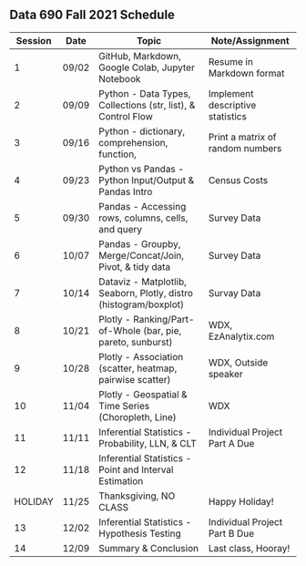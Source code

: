 
## Data 690 Fall 2021 Schedule

Session | Date  | Topic                                                               | Note/Assignment
--------|-------| --------------------------------------------------------------------|-----------
1       | 09/02 | GitHub, Markdown, Google Colab, Jupyter Notebook                    | Resume in Markdown format
2       | 09/09 | Python - Data Types, Collections (str, list), & Control Flow        | Implement descriptive statistics 
3       | 09/16 | Python - dictionary, comprehension, function,                       | Print a matrix of random numbers
4       | 09/23 | Python vs Pandas - Python Input/Output & Pandas Intro               | Census Costs 
5       | 09/30 | Pandas - Accessing rows, columns, cells, and query                  | Survey Data
6       | 10/07 | Pandas - Groupby, Merge/Concat/Join, Pivot, & tidy data             | Survey Data
7       | 10/14 | Dataviz - Matplotlib, Seaborn, Plotly, distro (histogram/boxplot)   | Survay Data
8       | 10/21 | Plotly - Ranking/Part-of-Whole (bar, pie, pareto, sunburst)         | WDX, EzAnalytix.com
9       | 10/28 | Plotly - Association (scatter, heatmap, pairwise scatter)           | WDX, Outside speaker
10      | 11/04 | Plotly - Geospatial & Time Series (Choropleth, Line)                | WDX
11      | 11/11 | Inferential Statistics - Probability, LLN, & CLT                    | Individual Project Part A Due
12      | 11/18 | Inferential Statistics - Point and Interval Estimation              |
HOLIDAY | 11/25 | Thanksgiving, NO CLASS                                              | Happy Holiday!
13      | 12/02 | Inferential Statistics - Hypothesis Testing                         | Individual Project Part B Due
14      | 12/09 | Summary & Conclusion                                                | Last class, Hooray!
